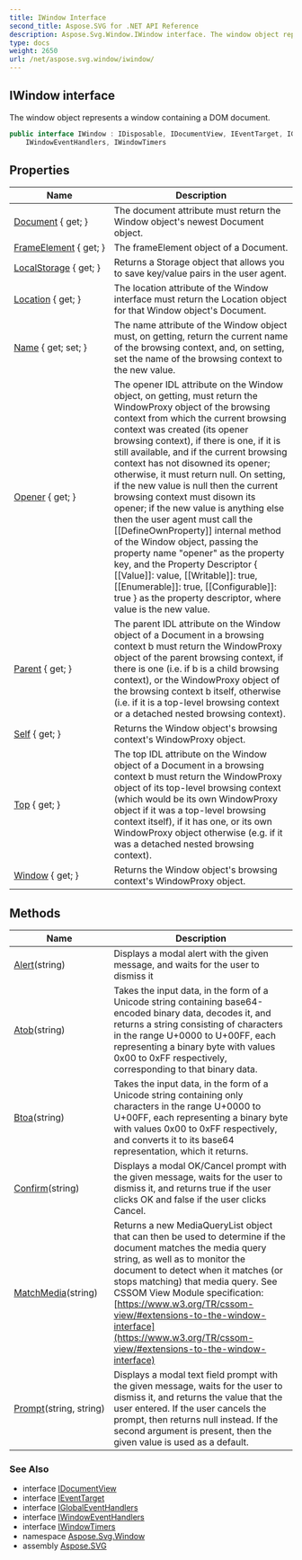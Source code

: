 ```yaml
---
title: IWindow Interface
second_title: Aspose.SVG for .NET API Reference
description: Aspose.Svg.Window.IWindow interface. The window object represents a window containing a DOM document
type: docs
weight: 2650
url: /net/aspose.svg.window/iwindow/
---
```

## IWindow interface

The window object represents a window containing a DOM document.

```csharp
public interface IWindow : IDisposable, IDocumentView, IEventTarget, IGlobalEventHandlers, 
    IWindowEventHandlers, IWindowTimers
```

## Properties

| Name | Description |
| --- | --- |
| [Document](../../aspose.svg.window/iwindow/document/) { get; } | The document attribute must return the Window object's newest Document object. |
| [FrameElement](../../aspose.svg.window/iwindow/frameelement/) { get; } | The frameElement object of a Document. |
| [LocalStorage](../../aspose.svg.window/iwindow/localstorage/) { get; } | Returns a Storage object that allows you to save key/value pairs in the user agent. |
| [Location](../../aspose.svg.window/iwindow/location/) { get; } | The location attribute of the Window interface must return the Location object for that Window object's Document. |
| [Name](../../aspose.svg.window/iwindow/name/) { get; set; } | The name attribute of the Window object must, on getting, return the current name of the browsing context, and, on setting, set the name of the browsing context to the new value. |
| [Opener](../../aspose.svg.window/iwindow/opener/) { get; } | The opener IDL attribute on the Window object, on getting, must return the WindowProxy object of the browsing context from which the current browsing context was created (its opener browsing context), if there is one, if it is still available, and if the current browsing context has not disowned its opener; otherwise, it must return null. On setting, if the new value is null then the current browsing context must disown its opener; if the new value is anything else then the user agent must call the [[DefineOwnProperty]] internal method of the Window object, passing the property name "opener" as the property key, and the Property Descriptor { [[Value]]: value, [[Writable]]: true, [[Enumerable]]: true, [[Configurable]]: true } as the property descriptor, where value is the new value. |
| [Parent](../../aspose.svg.window/iwindow/parent/) { get; } | The parent IDL attribute on the Window object of a Document in a browsing context b must return the WindowProxy object of the parent browsing context, if there is one (i.e. if b is a child browsing context), or the WindowProxy object of the browsing context b itself, otherwise (i.e. if it is a top-level browsing context or a detached nested browsing context). |
| [Self](../../aspose.svg.window/iwindow/self/) { get; } | Returns the Window object's browsing context's WindowProxy object. |
| [Top](../../aspose.svg.window/iwindow/top/) { get; } | The top IDL attribute on the Window object of a Document in a browsing context b must return the WindowProxy object of its top-level browsing context (which would be its own WindowProxy object if it was a top-level browsing context itself), if it has one, or its own WindowProxy object otherwise (e.g. if it was a detached nested browsing context). |
| [Window](../../aspose.svg.window/iwindow/window/) { get; } | Returns the Window object's browsing context's WindowProxy object. |

## Methods

| Name | Description |
| --- | --- |
| [Alert](../../aspose.svg.window/iwindow/alert/)(string) | Displays a modal alert with the given message, and waits for the user to dismiss it |
| [Atob](../../aspose.svg.window/iwindow/atob/)(string) | Takes the input data, in the form of a Unicode string containing base64-encoded binary data, decodes it, and returns a string consisting of characters in the range U+0000 to U+00FF, each representing a binary byte with values 0x00 to 0xFF respectively, corresponding to that binary data. |
| [Btoa](../../aspose.svg.window/iwindow/btoa/)(string) | Takes the input data, in the form of a Unicode string containing only characters in the range U+0000 to U+00FF, each representing a binary byte with values 0x00 to 0xFF respectively, and converts it to its base64 representation, which it returns. |
| [Confirm](../../aspose.svg.window/iwindow/confirm/)(string) | Displays a modal OK/Cancel prompt with the given message, waits for the user to dismiss it, and returns true if the user clicks OK and false if the user clicks Cancel. |
| [MatchMedia](../../aspose.svg.window/iwindow/matchmedia/)(string) | Returns a new MediaQueryList object that can then be used to determine if the document matches the media query string, as well as to monitor the document to detect when it matches (or stops matching) that media query. See CSSOM View Module specification: [https://www.w3.org/TR/cssom-view/#extensions-to-the-window-interface](https://www.w3.org/TR/cssom-view/#extensions-to-the-window-interface) |
| [Prompt](../../aspose.svg.window/iwindow/prompt/)(string, string) | Displays a modal text field prompt with the given message, waits for the user to dismiss it, and returns the value that the user entered. If the user cancels the prompt, then returns null instead. If the second argument is present, then the given value is used as a default. |

### See Also

* interface [IDocumentView](../../aspose.svg.dom.views/idocumentview/)
* interface [IEventTarget](../../aspose.svg.dom.events/ieventtarget/)
* interface [IGlobalEventHandlers](../../aspose.svg.dom/iglobaleventhandlers/)
* interface [IWindowEventHandlers](../iwindoweventhandlers/)
* interface [IWindowTimers](../iwindowtimers/)
* namespace [Aspose.Svg.Window](../../aspose.svg.window/)
* assembly [Aspose.SVG](../../)
